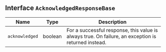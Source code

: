 ## Interface `AcknowledgedResponseBase`

| Name | Type | Description |
| - | - | - |
| `acknowledged` | boolean | For a successful response, this value is always true. On failure, an exception is returned instead. |
